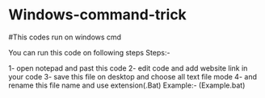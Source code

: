 # Windows-command-trick
 #This codes run on windows cmd 

You can run this code on following steps
Steps:-

1- open notepad and past this code
2- edit code and add website link in your code 
3- save this file on desktop and choose all text file mode
4- and rename this file name and use extension(.Bat) 
    Example:- (Example.bat) 
